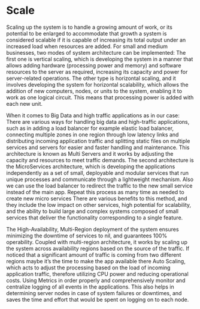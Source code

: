 # Scale
Scaling up the system is to handle a growing amount of work, or its potential to be enlarged to accommodate that growth a system is considered scalable if it is capable of increasing its total output under an increased load when resources are added. 
For small and medium businesses, two modes of system architecture can be implemented:
The first one is vertical scaling, which is developing the system in a manner that allows adding hardware (processing power and memory) and software resources to the server as required, increasing its capacity and power for server-related operations. The other type is horizontal scaling, and it involves developing the system for horizontal scalability, which allows the addition of new computers, nodes, or units to the system, enabling it to work as one logical circuit. This means that processing power is added with each new unit.

When it comes to Big Data and high traffic applications as in our case:
There are various ways for handling big data and high-traffic applications, such as in adding a load balancer for example elastic load balancer, connecting multiple zones in one region through low latency links and distributing incoming application traffic and splitting static files on multiple services and servers for easier and faster handling and maintenance. This architecture is known as Multi Servers and it works by adjusting the capacity and resources to meet traffic demands.
The second architecture is the MicroServices architecture, which is developing the applications independently as a set of small, deployable and modular services that run unique processes and communicate through a lightweight mechanism. Also we can use the load balancer to redirect the traffic to the new small service instead of the main app. Repeat this process as many time as needed to create new micro services There are various benefits to this method, and they include the low impact on other services, high potential for scalability, and the ability to build large and complex systems composed of small services that deliver the functionality corresponding to a single feature.

 The High-Availability, Multi-Region deployment of the system ensures minimizing the downtime of services to nil, and guarantees 100% operability. Coupled with multi-region architecture, it works by scaling up the system across availability regions based on the source of the traffic. If noticed that a significant amount of traffic is coming from two different regions maybe it’s the time to make the app available there 
Auto Scaling, which acts to adjust the processing based on the load of incoming application traffic, therefore utilizing CPU power and reducing operational costs. 
Using Metrics in order properly and comprehensively monitor and centralize logging of all events in the applications. This also helps in determining server nodes in case of system failures or downtimes, and saves the time and effort that would be spent on logging on to each node.
